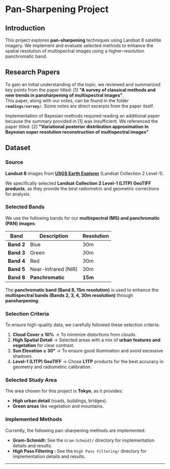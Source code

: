 # Pan-Sharpening Project

## Introduction

This project explores **pan-sharpening** techniques using Landsat 8 satellite imagery. We implement and evaluate selected methods to enhance the spatial resolution of multispectral images using a higher-resolution panchromatic band.

## Research Papers

To gain an initial understanding of the topic, we reviewed and summarized key points from the paper titled:
[1] **"A survey of classical methods and new trends in pansharpening of multispectral images"**.  
This paper, along with our notes, can be found in the folder **`readings/survey/`**. Some notes are direct excerpts from the paper itself.

Implementation of Bayesian methods required reading an additional paper because the summary provided in [1] was insufficient. We referenced the paper titled:
[2] **"Variational posterior distribution approximation in Bayesian super resolution reconstruction of multispectral images"**

## Dataset

### Source
**Landsat 8** images from **[USGS Earth Explorer](https://earthexplorer.usgs.gov/)** (Landsat Collection 2 Level-1).

We specifically selected **Landsat Collection 2 Level-1 (L1TP) GeoTIFF products**, as they provide the best radiometric and geometric corrections for analysis.

### **Selected Bands**
We use the following bands for our **multispectral (MS) and panchromatic (PAN) images**:  

| **Band** | **Description** | **Resolution** |
|----------|---------------|--------------|
| **Band 2** | Blue | 30m |
| **Band 3** | Green | 30m |
| **Band 4** | Red | 30m |
| **Band 5** | Near-Infrared (NIR) | 30m  |
| **Band 8** | **Panchromatic** | **15m** |

The **panchromatic band (Band 8, 15m resolution)** is used to enhance the **multispectral bands (Bands 2, 3, 4, 30m resolution)** through **pansharpening**.

### **Selection Criteria**  
To ensure high-quality data, we carefully followed these selection criteria:
1. **Cloud Cover ≤ 10%** → To minimize distortions from clouds.
2. **High Spatial Detail** → Selected areas with a mix of **urban features and vegetation** for clear contrast.
3. **Sun Elevation ≥ 30°** → To ensure good illumination and avoid excessive shadows.
4. **Level-1 (L1TP) GeoTIFF** → Chose **L1TP** products for the best accuracy in geometry and radiometric calibration.

### **Selected Study Area**
The area chosen for this project is **Tokyo**, as it provides:
- **High urban detail** (roads, buildings, bridges).
- **Green areas** like vegetation and mountains.

### **Implemented Methods**

Currently, the following pan-sharpening methods are implemented:

-   **Gram-Schmidt:** See the `Gram-Schmidt/` directory for implementation details and results.
-   **High Pass Filtering :** See the `High Pass Filtering/` directory for implementation details and results.
---



